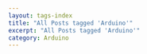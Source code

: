 ```yaml
---
layout: tags-index
title: "All Posts tagged 'Arduino'"
excerpt: "All Posts tagged 'Arduino'"
category: Arduino
---
```

